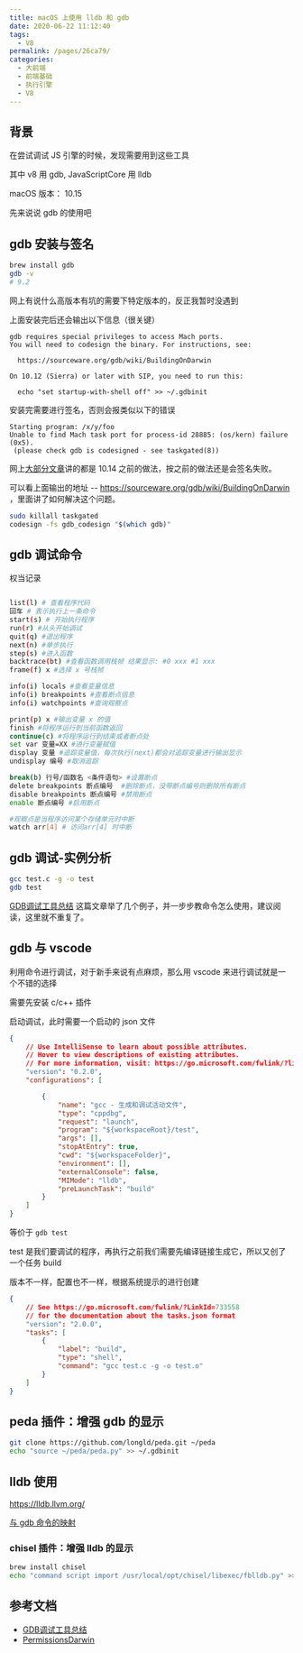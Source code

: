 ```yaml
---
title: macOS 上使用 lldb 和 gdb
date: 2020-06-22 11:12:40
tags: 
  - V8
permalink: /pages/26ca79/
categories: 
  - 大前端
  - 前端基础
  - 执行引擎
  - V8
---
```


## 背景

在尝试调试 JS 引擎的时候，发现需要用到这些工具

其中 v8 用 gdb, JavaScriptCore 用 lldb

macOS 版本： 10.15 

先来说说 gdb 的使用吧

<!--more-->

## gdb 安装与签名

```sh
brew install gdb
gdb -v
# 9.2
```

网上有说什么高版本有坑的需要下特定版本的，反正我暂时没遇到

上面安装完后还会输出以下信息（很关键）

```
gdb requires special privileges to access Mach ports.
You will need to codesign the binary. For instructions, see:

  https://sourceware.org/gdb/wiki/BuildingOnDarwin

On 10.12 (Sierra) or later with SIP, you need to run this:

  echo "set startup-with-shell off" >> ~/.gdbinit
```

安装完需要进行签名，否则会报类似以下的错误
```
Starting program: /x/y/foo
Unable to find Mach task port for process-id 28885: (os/kern) failure (0x5).
 (please check gdb is codesigned - see taskgated(8))
```
网上[大部分文章](https://blog.csdn.net/weixin_30257433/article/details/94883470)讲的都是 10.14 之前的做法，按之前的做法还是会签名失败。

可以看上面输出的地址 -- https://sourceware.org/gdb/wiki/BuildingOnDarwin ，里面讲了如何解决这个问题。

```sh
sudo killall taskgated
codesign -fs gdb_codesign "$(which gdb)"
```

## gdb 调试命令

权当记录

```sh

list(l) # 查看程序代码
回车 # 表示执行上一条命令
start(s) # 开始执行程序
run(r) #从头开始调试
quit(q) #退出程序
next(n) #单步执行
step(s) #进入函数
backtrace(bt) #查看函数调用栈帧 结果显示: #0 xxx #1 xxx
frame(f) x #选择 x 号栈帧

info(i) locals #查看变量信息
info(i) breakpoints #查看断点信息
info(i) watchpoints #查询观察点

print(p) x #输出变量 x 的值
finish #将程序运行到当前函数返回
continue(c) #将程序运行到结束或者断点处
set var 变量=XX #进行变量赋值
display 变量 #追踪变量值，每次执行(next)都会对追踪变量进行输出显示
undisplay 编号 #取消追踪

break(b) 行号/函数名 <条件语句> #设置断点
delete breakpoints 断点编号  #删除断点，没带断点编号则删除所有断点
disable breakpoints 断点编号 #禁用断点
enable 断点编号 #启用断点

#观察点是当程序访问某个存储单元时中断
watch arr[4] # 访问arr[4] 时中断
```

## gdb 调试-实例分析
 
 ```sh
gcc test.c -g -o test
gdb test
```

[GDB调试工具总结](https://www.jianshu.com/p/30ffc01380a0) 这篇文章举了几个例子，并一步步教命令怎么使用，建议阅读，这里就不重复了。

## gdb 与 vscode

利用命令进行调试，对于新手来说有点麻烦，那么用 vscode 来进行调试就是一个不错的选择

需要先安装 c/c++ 插件

启动调试，此时需要一个启动的 json 文件

```json
{
    // Use IntelliSense to learn about possible attributes.
    // Hover to view descriptions of existing attributes.
    // For more information, visit: https://go.microsoft.com/fwlink/?linkid=830387
    "version": "0.2.0",
    "configurations": [

        {
            "name": "gcc - 生成和调试活动文件",
            "type": "cppdbg",
            "request": "launch",
            "program": "${workspaceRoot}/test",
            "args": [],
            "stopAtEntry": true,
            "cwd": "${workspaceFolder}",
            "environment": [],
            "externalConsole": false,
            "MIMode": "lldb",
            "preLaunchTask": "build"
        }
    ]
}
```

等价于 `gdb test`

test 是我们要调试的程序，再执行之前我们需要先编译链接生成它，所以又创了一个任务 build

版本不一样，配置也不一样，根据系统提示的进行创建

```json
{
    // See https://go.microsoft.com/fwlink/?LinkId=733558
    // for the documentation about the tasks.json format
    "version": "2.0.0",
    "tasks": [
        {
            "label": "build",
            "type": "shell",
            "command": "gcc test.c -g -o test.o"
        }
    ]
}
```

## peda 插件：增强 gdb 的显示

```sh
git clone https://github.com/longld/peda.git ~/peda
echo "source ~/peda/peda.py" >> ~/.gdbinit
```

## lldb 使用

https://lldb.llvm.org/

[与 gdb 命令的映射](https://lldb.llvm.org/use/map.html)

### chisel 插件：增强 lldb 的显示

```sh
brew install chisel
echo "command script import /usr/local/opt/chisel/libexec/fblldb.py" >> ~/.lldbinit
```


## 参考文档

- [GDB调试工具总结](https://www.jianshu.com/p/30ffc01380a0)
- [PermissionsDarwin](https://sourceware.org/gdb/wiki/PermissionsDarwin)